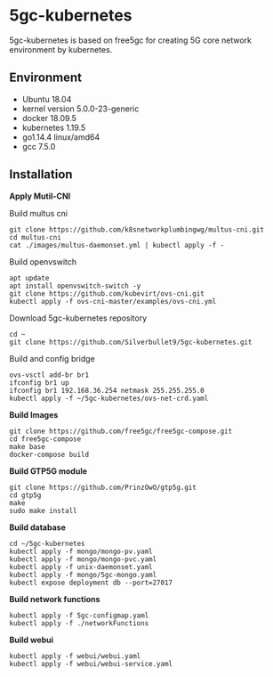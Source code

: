 # 5gc-kubernetes
5gc-kubernetes is based on free5gc for creating 5G core network environment by kubernetes.

## Environment
- Ubuntu 18.04
- kernel version 5.0.0-23-generic
- docker 18.09.5
- kubernetes 1.19.5
- go1.14.4 linux/amd64
- gcc 7.5.0

## Installation
**Apply Mutil-CNI**

Build multus cni
```
git clone https://github.com/k8snetworkplumbingwg/multus-cni.git
cd multus-cni
cat ./images/multus-daemonset.yml | kubectl apply -f -
```

Build openvswitch
```
apt update
apt install openvswitch-switch -y
git clone https://github.com/kubevirt/ovs-cni.git
kubectl apply -f ovs-cni-master/examples/ovs-cni.yml
```

Download 5gc-kubernetes repository
```
cd ~
git clone https://github.com/Silverbullet9/5gc-kubernetes.git
```


Build and config bridge
```
ovs-vsctl add-br br1
ifconfig br1 up
ifconfig br1 192.168.36.254 netmask 255.255.255.0
kubectl apply -f ~/5gc-kubernetes/ovs-net-crd.yaml
```

**Build Images**

```
git clone https://github.com/free5gc/free5gc-compose.git
cd free5gc-compose
make base
docker-compose build
```

**Build GTP5G module**

```
git clone https://github.com/PrinzOwO/gtp5g.git
cd gtp5g
make
sudo make install
```

**Build database**

```
cd ~/5gc-kubernetes
kubectl apply -f mongo/mongo-pv.yaml
kubectl apply -f mongo/mongo-pvc.yaml
kubectl apply -f unix-daemonset.yaml
kubectl apply -f mongo/5gc-mongo.yaml
kubectl expose deployment db --port=27017
```

**Build network functions**

```
kubectl apply -f 5gc-configmap.yaml
kubectl apply -f ./networkFunctions
```

**Build webui**

```
kubectl apply -f webui/webui.yaml
kubectl apply -f webui/webui-service.yaml
```
